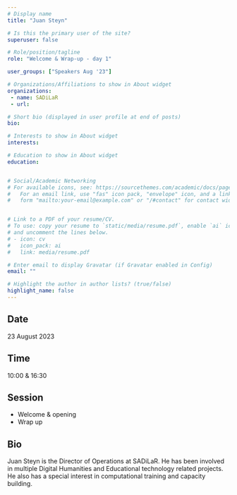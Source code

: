 ```yaml
---
# Display name
title: "Juan Steyn"

# Is this the primary user of the site?
superuser: false

# Role/position/tagline
role: "Welcome & Wrap-up - day 1"

user_groups: ["Speakers Aug '23"]

# Organizations/Affiliations to show in About widget
organizations:
 - name: SADiLaR
 - url: 

# Short bio (displayed in user profile at end of posts)
bio: 

# Interests to show in About widget
interests: 

# Education to show in About widget
education:


# Social/Academic Networking
# For available icons, see: https://sourcethemes.com/academic/docs/page-builder/#icons
#   For an email link, use "fas" icon pack, "envelope" icon, and a link in the
#   form "mailto:your-email@example.com" or "/#contact" for contact widget.


# Link to a PDF of your resume/CV.
# To use: copy your resume to `static/media/resume.pdf`, enable `ai` icons in `params.toml`, 
# and uncomment the lines below.
# - icon: cv
#   icon_pack: ai
#   link: media/resume.pdf

# Enter email to display Gravatar (if Gravatar enabled in Config)
email: ""

# Highlight the author in author lists? (true/false)
highlight_name: false
---
```


## Date

23 August 2023

## Time

10:00 & 16:30

## Session

- Welcome & opening
- Wrap up

## Bio

Juan Steyn is the Director of Operations at SADiLaR. He has been involved in multiple Digital Humanities and Educational technology related projects. He also has a special interest in computational training and capacity building.



